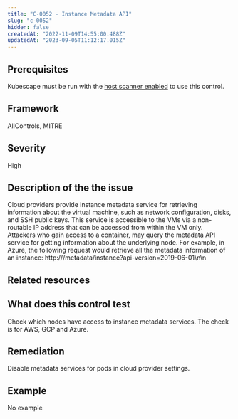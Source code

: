 ```yaml
---
title: "C-0052 - Instance Metadata API"
slug: "c-0052"
hidden: false
createdAt: "2022-11-09T14:55:00.488Z"
updatedAt: "2023-09-05T11:12:17.015Z"
---
```

## Prerequisites
Kubescape must be run with the [host scanner enabled](../scanning.md#the-host-scanner) to use this control.
## Framework
AllControls, MITRE
## Severity
High
## Description of the the issue
Cloud providers provide instance metadata service for retrieving information about the virtual machine, such as network configuration, disks, and SSH public keys. This service is accessible to the VMs via a non-routable IP address that can be accessed from within the VM only. Attackers who gain access to a container, may query the metadata API service for getting information about the underlying node. For example, in Azure, the following request would retrieve all the metadata information of an instance: http:///metadata/instance?api-version=2019-06-01\n\n
## Related resources

## What does this control test
Check which nodes have access to instance metadata services. The check is for AWS, GCP and Azure.
## Remediation
Disable metadata services for pods in cloud provider settings.
## Example
No example